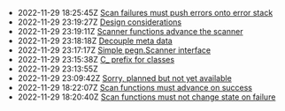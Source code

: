 * 2022-11-29 18:25:45Z [Scan failures must push errors onto error stack](../9)
* 2022-11-29 23:19:27Z [Design considerations](../2)
* 2022-11-29 23:19:11Z [Scanner functions advance the scanner](../6)
* 2022-11-29 23:18:18Z [Decouple meta data](../5)
* 2022-11-29 23:17:17Z [Simple pegn.Scanner interface](../4)
* 2022-11-29 23:15:38Z [C_ prefix for classes](../3)
* 2022-11-29 23:13:55Z [](../1)
* 2022-11-29 23:09:42Z [Sorry, planned but not yet available](../0)
* 2022-11-29 18:22:07Z [Scan functions must advance on success](../8)
* 2022-11-29 18:20:40Z [Scan functions must not change state on failure](../7)
